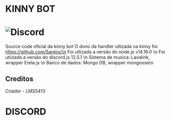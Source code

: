 # KINNY BOT 
## 
# ![Discord](https://discord.gg/wzyXFBvFJr)


Source code oficial da kinny bot
O dono da handler utlizada na kinny foi: https://github.com/5antos/\n
Foi utlizada a versão do node.js v14.16.0 \n
Foi utiizada a versão do discord.js 12.5.1 \n
Sistema de musica: Lavalink, wrapper Erela.js \n
Banco de dados: Mongo DB, wrapper mongoose\n 
## Creditos
Criador - LMS5413
# DISCORD
